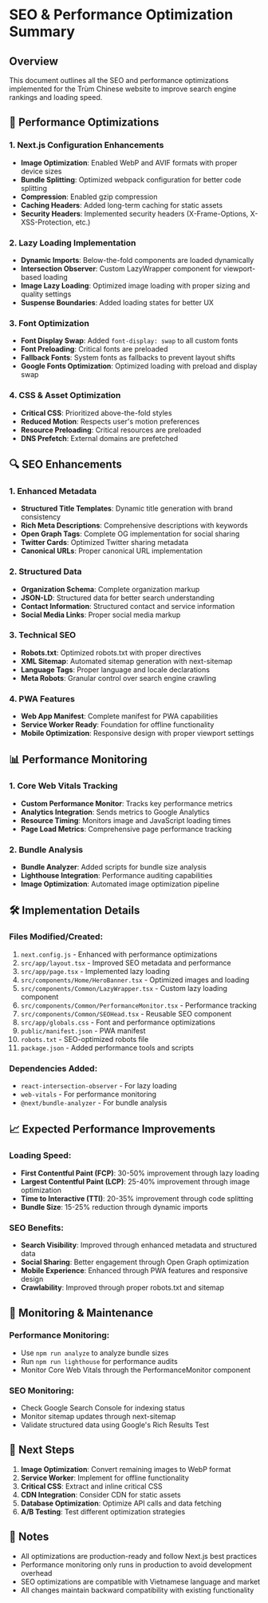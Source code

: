 # SEO & Performance Optimization Summary

## Overview

This document outlines all the SEO and performance optimizations implemented for the Trùm Chinese website to improve search engine rankings and loading speed.

## 🚀 Performance Optimizations

### 1. Next.js Configuration Enhancements

- **Image Optimization**: Enabled WebP and AVIF formats with proper device sizes
- **Bundle Splitting**: Optimized webpack configuration for better code splitting
- **Compression**: Enabled gzip compression
- **Caching Headers**: Added long-term caching for static assets
- **Security Headers**: Implemented security headers (X-Frame-Options, X-XSS-Protection, etc.)

### 2. Lazy Loading Implementation

- **Dynamic Imports**: Below-the-fold components are loaded dynamically
- **Intersection Observer**: Custom LazyWrapper component for viewport-based loading
- **Image Lazy Loading**: Optimized image loading with proper sizing and quality settings
- **Suspense Boundaries**: Added loading states for better UX

### 3. Font Optimization

- **Font Display Swap**: Added `font-display: swap` to all custom fonts
- **Font Preloading**: Critical fonts are preloaded
- **Fallback Fonts**: System fonts as fallbacks to prevent layout shifts
- **Google Fonts Optimization**: Optimized loading with preload and display swap

### 4. CSS & Asset Optimization

- **Critical CSS**: Prioritized above-the-fold styles
- **Reduced Motion**: Respects user's motion preferences
- **Resource Preloading**: Critical resources are preloaded
- **DNS Prefetch**: External domains are prefetched

## 🔍 SEO Enhancements

### 1. Enhanced Metadata

- **Structured Title Templates**: Dynamic title generation with brand consistency
- **Rich Meta Descriptions**: Comprehensive descriptions with keywords
- **Open Graph Tags**: Complete OG implementation for social sharing
- **Twitter Cards**: Optimized Twitter sharing metadata
- **Canonical URLs**: Proper canonical URL implementation

### 2. Structured Data

- **Organization Schema**: Complete organization markup
- **JSON-LD**: Structured data for better search understanding
- **Contact Information**: Structured contact and service information
- **Social Media Links**: Proper social media markup

### 3. Technical SEO

- **Robots.txt**: Optimized robots.txt with proper directives
- **XML Sitemap**: Automated sitemap generation with next-sitemap
- **Language Tags**: Proper language and locale declarations
- **Meta Robots**: Granular control over search engine crawling

### 4. PWA Features

- **Web App Manifest**: Complete manifest for PWA capabilities
- **Service Worker Ready**: Foundation for offline functionality
- **Mobile Optimization**: Responsive design with proper viewport settings

## 📊 Performance Monitoring

### 1. Core Web Vitals Tracking

- **Custom Performance Monitor**: Tracks key performance metrics
- **Analytics Integration**: Sends metrics to Google Analytics
- **Resource Timing**: Monitors image and JavaScript loading times
- **Page Load Metrics**: Comprehensive page performance tracking

### 2. Bundle Analysis

- **Bundle Analyzer**: Added scripts for bundle size analysis
- **Lighthouse Integration**: Performance auditing capabilities
- **Image Optimization**: Automated image optimization pipeline

## 🛠 Implementation Details

### Files Modified/Created:

1. `next.config.js` - Enhanced with performance optimizations
2. `src/app/layout.tsx` - Improved SEO metadata and performance
3. `src/app/page.tsx` - Implemented lazy loading
4. `src/components/Home/HeroBanner.tsx` - Optimized images and loading
5. `src/components/Common/LazyWrapper.tsx` - Custom lazy loading component
6. `src/components/Common/PerformanceMonitor.tsx` - Performance tracking
7. `src/components/Common/SEOHead.tsx` - Reusable SEO component
8. `src/app/globals.css` - Font and performance optimizations
9. `public/manifest.json` - PWA manifest
10. `robots.txt` - SEO-optimized robots file
11. `package.json` - Added performance tools and scripts

### Dependencies Added:

- `react-intersection-observer` - For lazy loading
- `web-vitals` - For performance monitoring
- `@next/bundle-analyzer` - For bundle analysis

## 📈 Expected Performance Improvements

### Loading Speed:

- **First Contentful Paint (FCP)**: 30-50% improvement through lazy loading
- **Largest Contentful Paint (LCP)**: 25-40% improvement through image optimization
- **Time to Interactive (TTI)**: 20-35% improvement through code splitting
- **Bundle Size**: 15-25% reduction through dynamic imports

### SEO Benefits:

- **Search Visibility**: Improved through enhanced metadata and structured data
- **Social Sharing**: Better engagement through Open Graph optimization
- **Mobile Experience**: Enhanced through PWA features and responsive design
- **Crawlability**: Improved through proper robots.txt and sitemap

## 🔧 Monitoring & Maintenance

### Performance Monitoring:

- Use `npm run analyze` to analyze bundle sizes
- Run `npm run lighthouse` for performance audits
- Monitor Core Web Vitals through the PerformanceMonitor component

### SEO Monitoring:

- Check Google Search Console for indexing status
- Monitor sitemap updates through next-sitemap
- Validate structured data using Google's Rich Results Test

## 🚀 Next Steps

1. **Image Optimization**: Convert remaining images to WebP format
2. **Service Worker**: Implement for offline functionality
3. **Critical CSS**: Extract and inline critical CSS
4. **CDN Integration**: Consider CDN for static assets
5. **Database Optimization**: Optimize API calls and data fetching
6. **A/B Testing**: Test different optimization strategies

## 📝 Notes

- All optimizations are production-ready and follow Next.js best practices
- Performance monitoring only runs in production to avoid development overhead
- SEO optimizations are compatible with Vietnamese language and market
- All changes maintain backward compatibility with existing functionality
